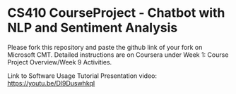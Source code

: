 # CS410 CourseProject - Chatbot with NLP and Sentiment Analysis

Please fork this repository and paste the github link of your fork on Microsoft CMT. Detailed instructions are on Coursera under Week 1: Course Project Overview/Week 9 Activities.


Link to Software Usage Tutorial Presentation video: https://youtu.be/Dl9DuswhkqI

